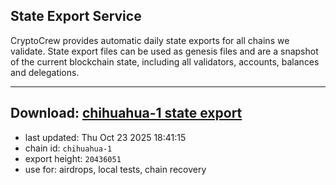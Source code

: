 ## State Export Service
CryptoCrew provides automatic daily state exports for all chains we validate. State export files can be used as genesis files and are a snapshot of the current blockchain state, including all validators, accounts, balances and delegations.

---
**Download: [chihuahua-1 state export](https://dl-eu2.ccvalidators.com/SERVICE/chihuahua/chihuahua-1_export_20436051.json)**
---

- last updated: Thu Oct 23 2025 18:41:15
- chain id: `chihuahua-1`
- export height: `20436051`
- use for: airdrops, local tests, chain recovery
